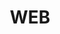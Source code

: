 ---
layout: list
title: WEB
slug: WEB
menu: true
submenu: false
order: 9
description: >
  Today I Learned 
---